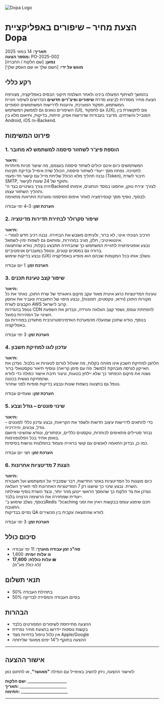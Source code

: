 ![Dopa Logo](https://dummyimage.com/200x60/cccccc/000000&text=LOGO+HERE)

# הצעת מחיר – שיפורים באפליקציית Dopa

**תאריך:** 14 במאי 2025  
**מספר הצעה:** PO-2025-002  
**נמען:** [שם הלקוח / החברה]  
**מוגש על ידי:** [השם שלך או שם העסק שלך]  


## רקע כללי

בהמשך לשיתוף הפעולה בינינו ולאחר השלמת תיקוני הבסיס באפליקציה, מצורפת הצעת מחיר מסודרת לביצוע סדרת **שיפורים ופיצ'רים חדשים** הנדרשים לשיפור חוויית המשתמש, תפקוד המערכת, והיענות לדרישות המשתמשים הסופיים.  
השיפורים נוגעים גם לממשק המשתמש (UI), גם לתפקוד (UX), וגם לתקשורת בין המובייל והשרתים. מדובר בעבודות שדורשות אפיון, פיתוח, בדיקות, ותיאום מלא בין Android, iOS וה-Backend.


## פירוט המשימות

### 1. הוספת פיצ'ר לשחזור סיסמה למשתמש לא מחובר  
**תיאור:**  
המשתמשים כיום אינם יכולים לשחזר סיסמה בעצמם, מה שיוצר פניות מיותרות לתמיכה. נפתח מסך ייעודי לשחזור סיסמה, הכולל שדה אימייל ובדיקת תקינות.  
נבנה תהליך מלא הכולל שליחת מייל עם קישור חד-פעמי (Token), חיבור לשרת SMTP, ותוקף של 24 שעות לקישור.  
יהיה צורך בשינויים בצד ה־Backend לצורך יצירת טוקן, אחסונו במסד הנתונים, אימותו ותהליך השחזור עצמו.  
לבסוף, נוסיף מסך קונפירמציה לאחר איפוס הסיסמה ומערכת התראות מתאימה.

**הערכת זמן:** 3–4 ימי עבודה



### 2. שיפור סקרולר לבחירת תדירות מדיטציה  
**תיאור:**  
הרכיב הנוכחי איטי, לא ברור, ולעיתים משבש את הבחירה. נבנה רכיב חדש לגמרי – אינטואיטיבי, חלק, מגיב במהירות, ומותאם גם לשפות ימין-לשמאל.  
נבצע אופטימיזציה לחוויית המשתמש כך שהבחירה תתבצע בקלות, נוודא שהתצוגה ברורה גם במסכים קטנים, ונטפל במעברים אנימטיביים.  
נבצע בדיקות שימוש (UX) ונשלב אותו בכל המקומות שבהם הוא מופיע באפליקציה.

**הערכת זמן:** 1 יום עבודה



### 3. שיפור קצב טעינת תכנים  
**תיאור:**  
טעינת המדיטציות כרגע איטית מאוד עקב מיקום גיאוגרפי של שרת התוכן. נאתר את כל מקורות התוכן (וידאו, טקסטים, תמונות), נבצע מיפוי של התעבורה ונעביר את אחסון הקבצים לשרת AWS קרוב לישראל.  
נטפל בהגדרות CDN להפחתת עומס, נשפר קצב העלאה והורדה, ונבדוק את השפעת השינוי על המהירות בפועל.  
בנוסף, נוודא שתוכן שמועלה מהמערכת האדמיניסטרטיבית מתעדכן במהירות גם באפליקציה.

**הערכת זמן:** 3 ימי עבודה



### 4. עדכון לוגו למחיקת חשבון  
**תיאור:**  
הלחצן למחיקת חשבון אינו מזוהה בקלות, מה שעלול לגרום לטעויות או בלבול. נעדכן את האייקון לגרסה מובהקת (למשל: פח עם סימן קריאה) ונוסיף תיאור טקסטואלי ברור.  
נשנה את מיקום הכפתור כך שלא יילחץ בטעות, וניצור תיבת אישור כפולה כדי לוודא שהמחיקה נעשית בכוונה.  
נטפל גם בתצוגה בשפות שונות ונבצע בדיקות סופיות לפני שחרור.

**הערכת זמן:** שעתיים עבודה



### 5. שינוי פונטים – גודל וצבע  
**תיאור:**  
כדי להתאים לדרישות עיצוב חדשות ולשפר את הקריאות, נבצע עדכון כללי לפונטים – גודל, צבעים, והיררכיה.  
נבחר סטיילים מתאימים לכותרות, טקסטים כלליים, וכפתורים, ונוודא שהשינוי מיושם באופן אחיד בכל הפלטפורמות.  
כמו כן, נבדוק התאמה לאנשים עם קושי בראייה ונעמוד בהמלצות נגישות בסיסיות.

**הערכת זמן:** חצי יום עבודה



### 6. הצגת 7 מדיטציות אחרונות  
**תיאור:**  
כיום מוצגות כל המדיטציות באזור החדשות, דבר שמכביד על המשתמש ועל תעבורת השרת. נבצע שינוי כך שיוצגו רק 7 המדיטציות האחרונות לפי תאריך העלאה.  
נעדכן את צד הלקוח כך שהמסך הראשי ייטען מהר יותר, ובצד השרת נוסיף שאילתה ייעודית שמחזירה את הרשימה הרצויה בלבד.  
בנוסף, נשלב שימוש ב־Redis ל־caching חכם שימנע עומס בבקשות ויאיץ את זמני התגובה.  
נסיים בבדיקות QA לוודא שהתוצאה עקבית בין מכשירים.

**הערכת זמן:** 3 ימי עבודה



## סיכום כולל

- **סה"כ זמן עבודה מוערך:** 11 ימי עבודה  
- **עלות יומית:** 1,600 ₪  
- **עלות כוללת:** **17,600 ₪**  
*(לא כולל מע"מ)*



## תנאי תשלום

- 50% בתחילת העבודה  
- 50% בסיום העבודה והמסירה לבדיקה



## הבהרות

- ההצעה מתייחסת לשיפורים המפורטים בלבד  
- בקשות נוספות יידרשו בהצעת מחיר נפרדת  
- אין כלול טיפול בדחיות מצד Apple/Google  
- ההצעה בתוקף ל־14 ימים ממועד שליחתה

---

## אישור ההצעה

לאישור ההצעה, ניתן להשיב באימייל עם המילה **"מאושר"**, או לחתום כאן:

**שם הלקוח:** ____________________  
**תאריך:** ________________________  
**חתימה:** ________________________

---
